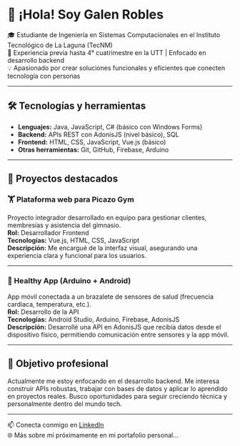 # 👋 ¡Hola! Soy Galen Robles

🎓 Estudiante de Ingeniería en Sistemas Computacionales en el Instituto Tecnológico de La Laguna (TecNM)  
🔧 Experiencia previa hasta 4° cuatrimestre en la UTT | Enfocado en desarrollo backend  
💡 Apasionado por crear soluciones funcionales y eficientes que conecten tecnología con personas

---

## 🛠️ Tecnologías y herramientas

- **Lenguajes:** Java, JavaScript, C# (básico con Windows Forms)
- **Backend:** APIs REST con AdonisJS (nivel básico), SQL
- **Frontend:** HTML, CSS, JavaScript, Vue.js (básico)
- **Otras herramientas:** Git, GitHub, Firebase, Arduino

---

## 🚀 Proyectos destacados

### 🏋️ Plataforma web para Picazo Gym
Proyecto integrador desarrollado en equipo para gestionar clientes, membresías y asistencia del gimnasio.  
**Rol:** Desarrollador Frontend  
**Tecnologías:** Vue.js, HTML, CSS, JavaScript  
**Descripción:** Me encargué de la interfaz visual, asegurando una experiencia clara y funcional para los usuarios.

---

### 📱 Healthy App (Arduino + Android)
App móvil conectada a un brazalete de sensores de salud (frecuencia cardíaca, temperatura, etc.).  
**Rol:** Desarrollo de la API  
**Tecnologías:** Android Studio, Arduino, Firebase, AdonisJS  
**Descripción:** Desarrollé una API en AdonisJS que recibía datos desde el dispositivo físico, permitiendo comunicación entre sensores y la app móvil.

---

## 🎯 Objetivo profesional

Actualmente me estoy enfocando en el desarrollo backend. Me interesa construir APIs robustas, trabajar con bases de datos y aplicar lo aprendido en proyectos reales. Busco oportunidades para seguir creciendo técnica y personalmente dentro del mundo tech.

---

📫 Conecta conmigo en [LinkedIn](www.linkedin.com/in/galenrobles)  
🌐 Más sobre mí próximamente en mi portafolio personal...
